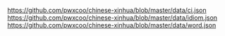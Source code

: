 https://github.com/pwxcoo/chinese-xinhua/blob/master/data/ci.json
https://github.com/pwxcoo/chinese-xinhua/blob/master/data/idiom.json
https://github.com/pwxcoo/chinese-xinhua/blob/master/data/word.json